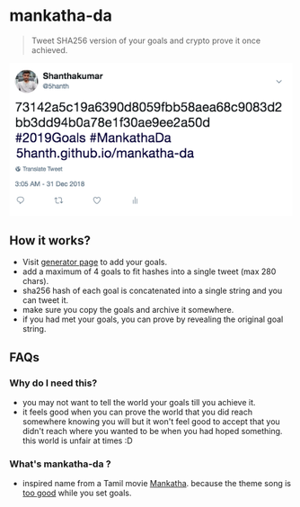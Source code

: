 # mankatha-da

> Tweet SHA256 version of your goals and crypto prove it once achieved.

![Screenshot](https://github.com/5hanth/mankatha-da/raw/master/tweet.png)

## How it works?

- Visit [generator page](http://5hanth.github.io/mankatha-da) to add your goals. 
- add a maximum of 4 goals to fit hashes into a single tweet (max 280 chars).
- sha256 hash of each goal is concatenated into a single string and you can tweet it.
- make sure you copy the goals and archive it somewhere.
- if you had met your goals, you can prove by revealing the original goal string.

## FAQs

### Why do I need this?
- you may not want to tell the world your goals till you achieve it.
- it feels good when you can prove the world that you did reach somewhere knowing you will but it won't feel good to accept that you didn't reach where you wanted to be when you had hoped something. this world is unfair at times :D

### What's mankatha-da ?
- inspired name from a Tamil movie [Mankatha](https://en.wikipedia.org/wiki/Mankatha). because the theme song is [too good](https://www.youtube.com/watch?v=S0KoN84aQfI) while you set goals.
